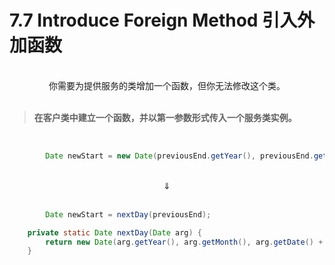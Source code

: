 # 7.7 Introduce Foreign Method 引入外加函数

<br>

<center>你需要为提供服务的类增加一个函数，但你无法修改这个类。</center>

<br>

> **在客户类中建立一个函数，并以第一参数形式传入一个服务类实例。**

<br>

```java
        Date newStart = new Date(previousEnd.getYear(), previousEnd.getMonth(), previousEnd.getDate() + 1);
```

<br>

<center>⇓</center>

<br>

```java
        Date newStart = nextDay(previousEnd);

    private static Date nextDay(Date arg) {
        return new Date(arg.getYear(), arg.getMonth(), arg.getDate() + 1);
    }
```

<br>

